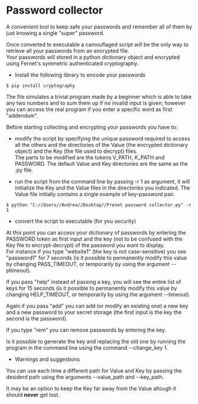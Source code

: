 # Password collector
A convenient tool to keep safe your passwords and remember all of them by just knowing a single "super" password. <br>

Once converted to executable a camouflaged script will be the only way to retrieve all your passwords from an encrypted file. <br>
Your passwords will stored in a python dictionary object and encrypted using Fernet's symmetric authenticated cryptography.

- Install the following library to encode your passwords
```
$ pip install cryptography
```
The file simulates a trivial program made by a beginner which is able to take any two numbers and to sum them up if no invalid input is given; however you can access the real program if you enter a specific word as first "addendum". <br>

Before starting collecting and encrypting your passwords you have to:

- modify the script by specifying the unique password required to access all the others and the directories of the Value (the encrypted dictionary object) and the Key (the file used to decrypt) files. <br>
  The parts to be modified are the tokens V_PATH, K_PATH and PASSWORD. The default Value and Key directories are the same as the .py file. <br>

- run the script from the command line by passing -r 1 as argument, it will initialize the Key and the Value files in the directories you indicated. The Value file initially contains a single example of key-password pair.

```
$ python "C://Users//Andrea//Desktop//Frenet password collector.py" -r 1
```

- convert the script to executable (for you security)

At this point you can access your dictionary of passwords by entering the PASSWORD token as first input and the key (not to be confused with the Key file to encrypt-decrypt) of the password you want to display. <br>
For instance if you type "website1" (the key is not case-sensitive) you see "password1" for 7 seconds (is it possible to permanently modify this value by changing PASS_TIMEOUT, or temporarily by using the argument --ptimeout).
<br>

If you pass "help" instead of passing a key, you will see the entire list of keys for 15 seconds (is it possible to permanently modify this value by changing HELP_TIMEOUT, or temporarily by using the argument --timeout).
<br>

Again if you pass "add" you can add (or modify an existing one) a new key and a new password to your secret storage (the first input is the key the second is the password).
<br>

If you type "rem" you can remove passwords by entering the key.
<br>

Is it possible to generate the key and replacing the old one by running the program in the command line using the command --change_key 1.

- Warnings and suggestions <br>

You can use each time a different path for Value and Key by passing the desiderd path using the arguments --value_path and --key_path. <br>

It may be an option to keep the Key far away from the Value altough it should **never** get lost.
